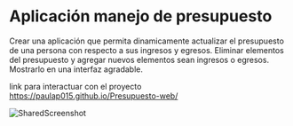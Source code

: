 # Aplicación manejo de presupuesto 

Crear una aplicación que permita dinamicamente actualizar el presupuesto de una persona con respecto a sus ingresos y egresos. Eliminar elementos del presupuesto y agregar nuevos elementos sean ingresos o egresos. Mostrarlo en una interfaz agradable. 

link para interactuar con el proyecto
https://paulap015.github.io/Presupuesto-web/

![SharedScreenshot](https://user-images.githubusercontent.com/67760493/140668031-63779077-2a0a-405e-8302-8116d9279b8e.jpg)
